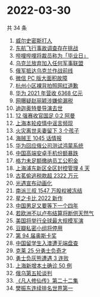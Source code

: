 # 2022-03-30

共 34 条

<!-- BEGIN ZHIHUSEARCH -->
<!-- 最后更新时间 Wed Mar 30 2022 17:12:43 GMT+0800 (China Standard Time) -->
1. [威尔史密斯打人](https://www.zhihu.com/search?q=威尔史密斯)
1. [东航飞行事故调查存在挑战](https://www.zhihu.com/search?q=东航飞行事故调查)
1. [哔哩哔哩将裁员称为「毕业日」](https://www.zhihu.com/search?q=哔哩哔哩)
1. [乌克兰放弃加入任何军事联盟](https://www.zhihu.com/search?q=乌克兰)
1. [俄军抵达乌克兰作战前线](https://www.zhihu.com/search?q=俄军抵达乌克兰作战前线)
1. [微信 PC 版大面积故障](https://www.zhihu.com/search?q=微信故障)
1. [杭州小区裸背拍照网红道歉](https://www.zhihu.com/search?q=裸背拍照道歉)
1. [华为 2021 年营收 6368 亿元](https://www.zhihu.com/search?q=华为业绩说明会)
1. [网曝疑赵丽颖涉嫌偷漏税](https://www.zhihu.com/search?q=赵丽颖)
1. [迪迦奥特曼导演去世](https://www.zhihu.com/search?q=迪迦奥特曼)
1. [12 强赛收官国足 0:2 阿曼](https://www.zhihu.com/search?q=国足)
1. [上海本轮疫情中谣言频现](https://www.zhihu.com/search?q=上海疫情谣言)
1. [火灾离世夫妻留下 3 个孩子](https://www.zhihu.com/search?q=南京火灾夫妻)
1. [海贼王 1045 话情报](https://www.zhihu.com/search?q=海贼王)
1. [华为回应俄公司测试鸿蒙系统](https://www.zhihu.com/search?q=测试鸿蒙系统)
1. [中国高端安卓手机份额暴跌](https://www.zhihu.com/search?q=高端安卓手机)
1. [格力未足额缴纳员工公积金](https://www.zhihu.com/search?q=董明珠回应公积金)
1. [上海浦东新区全区封控管理 4 天](https://www.zhihu.com/search?q=上海浦东)
1. [古茗偷逃税款超 2322 万元](https://www.zhihu.com/search?q=古茗)
1. [光遇宣布动画化](https://www.zhihu.com/search?q=光遇动画)
1. [南派三叔 1547 万股权被冻结](https://www.zhihu.com/search?q=南派三叔)
1. [星之卡比 2022 新作](https://www.zhihu.com/search?q=星之卡比探索发现)
1. [中国男足又要等下一个四年](https://www.zhihu.com/search?q=中国男足)
1. [若欧洲不以卢布结算将断供天然气](https://www.zhihu.com/search?q=俄罗斯断供)
1. [美国将举行全球最大规模军演](https://www.zhihu.com/search?q=美国军演)
1. [豆瓣私密小组将停用](https://www.zhihu.com/search?q=豆瓣私密小组)
1. [第 94 届奥斯卡奖](https://www.zhihu.com/search?q=奥斯卡奖)
1. [中国留学生入澳遭无端盘查](https://www.zhihu.com/search?q=中国留学生入澳)
1. [克莱 25 分勇士负奇才](https://www.zhihu.com/search?q=勇士)
1. [勇士负灰熊遭遇 3 连败](https://www.zhihu.com/search?q=勇士)
1. [上海新增本土确诊 50 例](https://www.zhihu.com/search?q=上海新增)
1. [俄乌第五轮谈判](https://www.zhihu.com/search?q=第五轮谈判)
1. [《凡人修仙传》第二十二集](https://www.zhihu.com/search?q=凡人修仙传)
1. [樊振东连续排名世界第一](https://www.zhihu.com/search?q=樊振东)
<!-- END ZHIHUSEARCH -->
